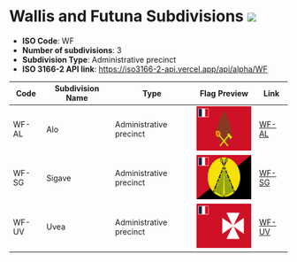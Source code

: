 # Wallis and Futuna Subdivisions ![](https://flagcdn.com/h40/wf.png)

- **ISO Code**: WF
- **Number of subdivisions**: 3
- **Subdivision Type**: Administrative precinct
- **ISO 3166-2 API link**: https://iso3166-2-api.vercel.app/api/alpha/WF

| Code  | Subdivision Name         | Type | Flag Preview | Link |
|-------|--------------------------|--------------| -------------- |----------|
| WF-AL | Alo | Administrative precinct | <img src='https://raw.githubusercontent.com/amckenna41/iso3166-flag-icons/main/iso3166-2-icons/WF/WF-AL.svg' height='80'> | [WF-AL](https://github.com/amckenna41/iso3166-flag-icons/blob/main/iso3166-2-icons/WF/WF-AL.svg) |
| WF-SG | Sigave | Administrative precinct | <img src='https://raw.githubusercontent.com/amckenna41/iso3166-flag-icons/main/iso3166-2-icons/WF/WF-SG.svg' height='80'> | [WF-SG](https://github.com/amckenna41/iso3166-flag-icons/blob/main/iso3166-2-icons/WF/WF-SG.svg) |
| WF-UV | Uvea | Administrative precinct | <img src='https://raw.githubusercontent.com/amckenna41/iso3166-flag-icons/main/iso3166-2-icons/WF/WF-UV.svg' height='80'> | [WF-UV](https://github.com/amckenna41/iso3166-flag-icons/blob/main/iso3166-2-icons/WF/WF-UV.svg) |
